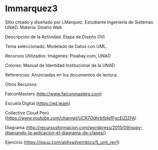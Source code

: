 # lmmarquez3

Sitio creado y diseñado por LMárquez. 
Estudiante Ingeniería de Sistemas UNAD. 
Materia: Diseño Web


Descripción de la Actividad: Etapa de Diseño OVI

Tema seleccionado: Modelado de Datos con UML. 

Recursos Utilizados: Imágenes: Pixabay.com, UNAD

Colores: Manual de Identidad Institucional de la UNAD

Referencias: Anunciadas en los documentos de lectura.



Otros Recursos:

FalconMasters (http://www.falconmasters.com)

Escuela Digital (https://ed.team)

Collective Cloud Perú (https://www.youtube.com/channel/UCR7OdhrbfbIefFgcEiZI2FA)

Diagrama (http://recursosformacion.com/wordpress/2015/09/oopv-disenando-la-aplicacion-el-diagrama-de-clases/)

Ejercicio (https://issuu.com/aldivadyer/docs/5_uml_rev1)
